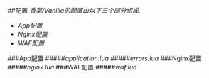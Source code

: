 ##配置
*香草/Vanilla的配置由以下三个部分组成.*
- *App配置*
- *Nginx配置*
- *WAF配置*

###App配置
#####*application.lua*
#####*errors.lua*
###Nginx配置
#####*nginx.lua*
###WAF配置
#####*waf.lua*
